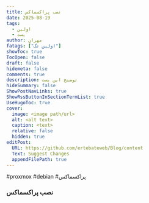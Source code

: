 ```yaml
---
title: نصب پراکسماکس
date: 2025-08-19
tags:
  - اولین
  - پست
author: مهران
fatags: ["اولین تگ"]
showToc: true
TocOpen: false
draft: false
hidemeta: false
comments: true
description: توضیح این پست
hideSummary: false
ShowPostNavLinks: true
ShowRssButtonInSectionTermList: true
UseHugoToc: true
cover:
  image: <image path/url>
  alt: <alt text>
  caption: <text>
  relative: false
  hidden: true
editPost:
  URL: https://github.com/ertebateweb/Blog/content
  Text: Suggest Changes
  appendFilePath: true
---
```


#proxmox #debian #پراکسماکس


### نصب پراکسماکس 
